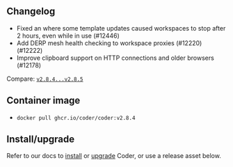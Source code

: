 ## Changelog

- Fixed an where some template updates caused workspaces to stop after 2 hours, even while in use (#12446)
- Add DERP mesh health checking to workspace proxies (#12220) (#12222)
- Improve clipboard support on HTTP connections and older browsers (#12178)


Compare: [`v2.8.4...v2.8.5`](https://github.com/coder/coder/compare/v2.8.4...v2.8.5)

## Container image

- `docker pull ghcr.io/coder/coder:v2.8.4`

## Install/upgrade

Refer to our docs to [install](https://coder.com/docs/v2/latest/install) or [upgrade](https://coder.com/docs/v2/latest/admin/upgrade) Coder, or use a release asset below.
